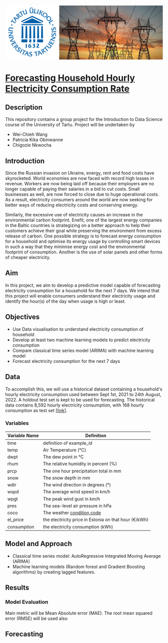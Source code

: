 ![page_image](images/page_design.png)

# [Forecasting Household Hourly Electricity Consumption Rate](https://www.kaggle.com/competitions/predict-electricity-consumption)

## Description

This repository contains a group project for the Introduction to Data Science course of the University of Tartu.
Project will be undertaken by 

- Wei-Chieh Wang
- Patricia Kika Obinwanne
- Chigozie Nkwocha

## Introduction

Since the Russian invasion on Ukraine, energy, rent and food costs have skyrocketed. World economies are now faced with record high losses in revenue. Workers are now being laid off because their employers are no longer capable of paying their salaries in a bid to cut costs. Small businesses as well, are now forced to close due to huge operational costs. As a result, electricity consumers around the world are now seeking for better ways of reducing electricity costs and conserving energy.

Similarly, the excessive use of electricity causes an increase in the environmental carbon footprint. Enefit, one of the largest energy companies in the Baltic countries is strategizing on a better approach to help their customers achieve their goal while preserving the environment from excess release of carbon. One possible strategy is to forecast energy consumption for a household and optimise its energy usage by controlling smart devices in such a way that they minimise energy cost and the environmental footprint of consumption. Another is the use of solar panels and other forms of cheaper electricity.

## Aim
In this project, we aim to develop a predictive model capable of forecasting electricity consumption for a household for the next 7 days. We intend that this project will enable consumers understand their electricity usage and identify the hour(s) of the day when usage is high or least. 

## Objectives
- Use Data visualisation to understand electricity consumption of household
- Develop at least two machine learning models to predict electricity consumption
- Compare classical time series model (ARIMA) with machine learning model
- Forecast electricity consumption for the next 7 days

## Data
To accomplish this, we will use a historical dataset containing a household's hourly electricity consumption used between Sept 1st, 2021 to 24th August, 2022. A holdout test set is kept to be used for forecasting. The historical data contains 8,592 hourly electricity consumption, with 168 hourly consumption as test set [[link]](https://www.kaggle.com/competitions/predict-electricity-consumption/data).

### Variables

Variable Name | Definition
--------------|-------------
time |definition of example_id
temp | Air Temperature (°C)
dwpt | The dew point in °C
rhum | The relative humidity in percent (%)
prcp | The one hour precipitation total in mm
snow | The snow depth in mm
wdir | The wind direction in degrees (°)
wspd | The average wind speed in km/h
wpgt | The peak wind gust in km/h
pres | The sea-level air pressure in hPa
coco | The weather [condition code](https://dev.meteostat.net/formats.html#weather-condition-codes)
el_price | the electricity price in Estonia on that hour (€/kWh)
consumption | the electricity consumption (kWh)

## Model and Approach
- Classical time series model: AutoRegressive Integrated Moving Average (ARIMA)
- Machine learning models (Random forest and Gradient Boosting algorithms) by creating lagged features.

## Results

### Model Evaluation
Main metric will be Mean Absolute error (MAE). The root mean squared error (RMSE) will be used also


## Forecasting






